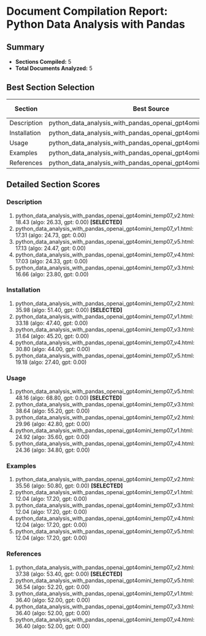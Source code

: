 # Document Compilation Report: Python Data Analysis with Pandas

## Summary

- **Sections Compiled:** 5
- **Total Documents Analyzed:** 5

## Best Section Selection

| Section | Best Source | Score | Algorithm Score | GPT Score |
|---------|-------------|--------|-----------------|-----------|
| Description | python_data_analysis_with_pandas_openai_gpt4omini_temp07_v2.html | 18.43 | 26.33 | 0.00 |
| Installation | python_data_analysis_with_pandas_openai_gpt4omini_temp07_v2.html | 35.98 | 51.40 | 0.00 |
| Usage | python_data_analysis_with_pandas_openai_gpt4omini_temp07_v5.html | 48.16 | 68.80 | 0.00 |
| Examples | python_data_analysis_with_pandas_openai_gpt4omini_temp07_v2.html | 35.56 | 50.80 | 0.00 |
| References | python_data_analysis_with_pandas_openai_gpt4omini_temp07_v2.html | 37.38 | 53.40 | 0.00 |

## Detailed Section Scores

### Description

1. python_data_analysis_with_pandas_openai_gpt4omini_temp07_v2.html: 18.43 (algo: 26.33, gpt: 0.00) **[SELECTED]**
2. python_data_analysis_with_pandas_openai_gpt4omini_temp07_v1.html: 17.31 (algo: 24.73, gpt: 0.00) 
3. python_data_analysis_with_pandas_openai_gpt4omini_temp07_v5.html: 17.13 (algo: 24.47, gpt: 0.00) 
4. python_data_analysis_with_pandas_openai_gpt4omini_temp07_v4.html: 17.03 (algo: 24.33, gpt: 0.00) 
5. python_data_analysis_with_pandas_openai_gpt4omini_temp07_v3.html: 16.66 (algo: 23.80, gpt: 0.00) 

### Installation

1. python_data_analysis_with_pandas_openai_gpt4omini_temp07_v2.html: 35.98 (algo: 51.40, gpt: 0.00) **[SELECTED]**
2. python_data_analysis_with_pandas_openai_gpt4omini_temp07_v1.html: 33.18 (algo: 47.40, gpt: 0.00) 
3. python_data_analysis_with_pandas_openai_gpt4omini_temp07_v3.html: 31.64 (algo: 45.20, gpt: 0.00) 
4. python_data_analysis_with_pandas_openai_gpt4omini_temp07_v4.html: 30.80 (algo: 44.00, gpt: 0.00) 
5. python_data_analysis_with_pandas_openai_gpt4omini_temp07_v5.html: 19.18 (algo: 27.40, gpt: 0.00) 

### Usage

1. python_data_analysis_with_pandas_openai_gpt4omini_temp07_v5.html: 48.16 (algo: 68.80, gpt: 0.00) **[SELECTED]**
2. python_data_analysis_with_pandas_openai_gpt4omini_temp07_v3.html: 38.64 (algo: 55.20, gpt: 0.00) 
3. python_data_analysis_with_pandas_openai_gpt4omini_temp07_v2.html: 29.96 (algo: 42.80, gpt: 0.00) 
4. python_data_analysis_with_pandas_openai_gpt4omini_temp07_v1.html: 24.92 (algo: 35.60, gpt: 0.00) 
5. python_data_analysis_with_pandas_openai_gpt4omini_temp07_v4.html: 24.36 (algo: 34.80, gpt: 0.00) 

### Examples

1. python_data_analysis_with_pandas_openai_gpt4omini_temp07_v2.html: 35.56 (algo: 50.80, gpt: 0.00) **[SELECTED]**
2. python_data_analysis_with_pandas_openai_gpt4omini_temp07_v1.html: 12.04 (algo: 17.20, gpt: 0.00) 
3. python_data_analysis_with_pandas_openai_gpt4omini_temp07_v3.html: 12.04 (algo: 17.20, gpt: 0.00) 
4. python_data_analysis_with_pandas_openai_gpt4omini_temp07_v4.html: 12.04 (algo: 17.20, gpt: 0.00) 
5. python_data_analysis_with_pandas_openai_gpt4omini_temp07_v5.html: 12.04 (algo: 17.20, gpt: 0.00) 

### References

1. python_data_analysis_with_pandas_openai_gpt4omini_temp07_v2.html: 37.38 (algo: 53.40, gpt: 0.00) **[SELECTED]**
2. python_data_analysis_with_pandas_openai_gpt4omini_temp07_v5.html: 36.54 (algo: 52.20, gpt: 0.00) 
3. python_data_analysis_with_pandas_openai_gpt4omini_temp07_v1.html: 36.40 (algo: 52.00, gpt: 0.00) 
4. python_data_analysis_with_pandas_openai_gpt4omini_temp07_v3.html: 36.40 (algo: 52.00, gpt: 0.00) 
5. python_data_analysis_with_pandas_openai_gpt4omini_temp07_v4.html: 36.40 (algo: 52.00, gpt: 0.00) 
